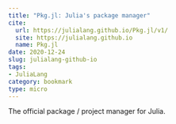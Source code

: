 ```yaml
---
title: "Pkg.jl: Julia's package manager"
cite:
  url: https://julialang.github.io/Pkg.jl/v1/
  site: https://julialang.github.io
  name: Pkg.jl
date: 2020-12-24
slug: julialang-github-io
tags:
- JuliaLang
category: bookmark
type: micro
---
```

The official package / project manager for Julia.